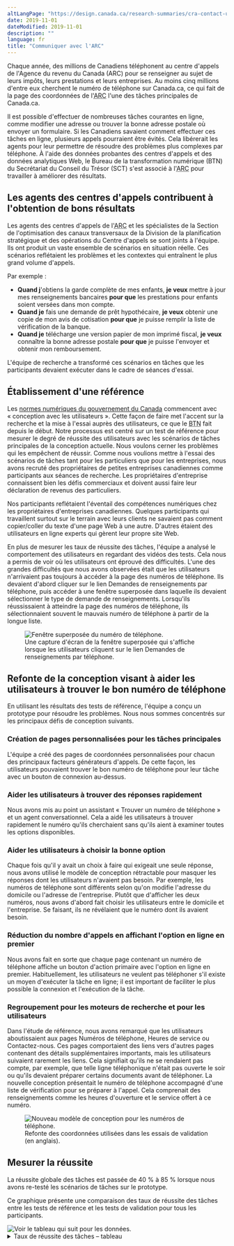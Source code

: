 ```yaml
---
altLangPage: "https://design.canada.ca/research-summaries/cra-contact-us-research-summary.html"
date: 2019-11-01
dateModified: 2019-11-01
description: ""
language: fr
title: "Communiquer avec l'ARC"
---
```

<p>Chaque année, des millions de Canadiens téléphonent au centre d'appels de l'Agence du revenu du Canada (ARC) pour se renseigner au sujet de leurs impôts, leurs prestations et leurs entreprises. Au moins cinq millions d'entre eux cherchent le numéro de téléphone sur Canada.ca,  ce qui fait de la page des coordonnées de l'<abbr title="Agence du revenu du Canada">ARC</abbr> l'une des tâches principales de Canada.ca.</p>
<p>Il est possible d'effectuer de nombreuses tâches courantes en ligne, comme modifier une adresse ou trouver la bonne adresse postale où envoyer un formulaire. Si les Canadiens savaient comment effectuer ces tâches en ligne, plusieurs appels pourraient être évités. Cela libérerait les agents pour leur permettre de résoudre des problèmes plus complexes par téléphone. À l'aide des données probantes des centres d'appels et des données analytiques Web, le Bureau de la transformation numérique (BTN) du Secrétariat du Conseil du Trésor (SCT) s'est associé à l'<abbr title="Agence du revenu du Canada">ARC</abbr> pour travailler à améliorer des résultats. </p>
<h2>Les agents des centres d'appels contribuent à l'obtention de bons résultats</h2>
<p>Les agents des centres d'appels de l'<abbr title="Agence du revenu du Canada">ARC</abbr> et les spécialistes de la Section de l'optimisation des canaux transversaux de la Division de la planification stratégique et des opérations du Centre d'appels se sont joints à l'équipe. Ils ont produit un vaste ensemble de scénarios en situation réelle. Ces scénarios reflétaient les problèmes et les contextes qui entraînent le plus grand volume d'appels.</p>
<p>Par exemple&nbsp;:</p>
<ul>
  <li><b>Quand j</b>'obtiens la garde complète de mes enfants, <b>je veux</b> mettre à jour mes renseignements bancaires <b>pour que</b> les prestations pour enfants soient versées dans mon compte.</li>
  <li><b>Quand je</b> fais une demande de prêt hypothécaire, <b>je veux</b> obtenir une copie de mon avis de cotisation <b>pour que</b> je puisse remplir la liste de vérification de la banque.</li>
  <li><b>Quand je</b> télécharge une version papier de mon imprimé fiscal, <b>je veux</b> connaître la bonne adresse postale <b>pour que</b> je puisse l'envoyer et obtenir mon remboursement.</li>
</ul>
<p>L'équipe de recherche a transformé ces scénarios en tâches que les participants devaient exécuter dans le cadre de séances d'essai.</p>
<h2>Établissement d'une référence</h2>
<p>Les <a href="https://www.canada.ca/fr/gouvernement/systeme/gouvernement-numerique/normes-numeriques-gouvernement-canada.html">normes numériques du gouvernement du Canada</a> commencent avec «&nbsp;conception avec les utilisateurs&nbsp;». Cette façon de faire met l'accent sur la recherche et la mise à l'essai auprès des utilisateurs, ce que le <abbr title="Bureau de la transformation numérique">BTN</abbr> fait depuis le début. Notre processus est centré sur un test de référence pour mesurer le degré de réussite des utilisateurs avec les scénarios de tâches principales de la conception actuelle. Nous voulons cerner les problèmes qui les empêchent de réussir. Comme nous voulions mettre à l'essai des scénarios de tâches tant pour les particuliers que pour les entreprises, nous avons recruté des propriétaires de petites entreprises canadiennes comme participants aux séances de recherche. Les propriétaires d'entreprise connaissent bien les défis commerciaux et doivent aussi faire leur déclaration de revenus des particuliers.</p>
<p>Nos participants reflétaient l'éventail des compétences numériques chez les propriétaires d'entreprises canadiennes. Quelques participants qui travaillent surtout sur le terrain avec leurs clients ne savaient pas comment copier/coller du texte d'une page Web à une autre. D'autres étaient des utilisateurs en ligne experts qui gèrent leur propre site Web. </p>
<p>En plus de mesurer les taux de réussite des tâches, l'équipe a analysé le comportement des utilisateurs en regardant des vidéos des tests. Cela nous a permis de voir où les utilisateurs ont éprouvé des difficultés. L'une des grandes difficultés que nous avons observées était que les utilisateurs n'arrivaient pas toujours à accéder à la page des numéros de téléphone. Ils devaient d'abord cliquer sur le lien Demandes de renseignements par téléphone, puis accéder à une fenêtre superposée dans laquelle ils devaient sélectionner le type de demande de renseignements. Lorsqu'ils réussissaient à atteindre la page des numéros de téléphone, ils sélectionnaient souvent le mauvais numéro de téléphone à partir de la longue liste. </p>
<figure> <img class="img-responsive" alt="Fenêtre superposée du numéro de téléphone." src="../images/arc-contactez-nous/fenetre-superposee.png"/>
  <figcaption>Une capture d'écran de la fenêtre superposée qui s'affiche lorsque les utilisateurs cliquent sur le lien Demandes de renseignements par téléphone.</figcaption>
</figure>
<h2>Refonte de la conception visant à aider les utilisateurs à trouver le bon numéro de téléphone</h2>
<p>En utilisant les résultats des tests de référence, l'équipe a conçu un prototype pour résoudre les problèmes. Nous nous sommes concentrés sur les principaux défis de conception suivants.</p>
<h3>Création de pages personnalisées pour les tâches principales </h3>
<p>L'équipe a créé des pages de coordonnées personnalisées pour chacun des principaux facteurs générateurs d'appels. De cette façon, les utilisateurs pouvaient trouver le bon numéro de téléphone pour leur tâche avec un bouton de connexion au-dessus. </p>
<h3>Aider les utilisateurs à trouver des réponses rapidement </h3>
<p>Nous avons mis au point un assistant «&nbsp;Trouver un numéro de téléphone&nbsp;» et un agent conversationnel. Cela a aidé les utilisateurs à trouver rapidement le numéro qu'ils cherchaient sans qu'ils aient à examiner toutes les options disponibles. </p>
<h3>Aider les utilisateurs à choisir la bonne option</h3>
<p>Chaque fois qu'il y avait un choix à faire qui exigeait une seule réponse, nous avons utilisé le modèle de conception rétractable pour masquer les réponses dont les utilisateurs n'avaient pas besoin. Par exemple, les numéros de téléphone sont différents selon qu'on modifie l'adresse du domicile ou l'adresse de l'entreprise. Plutôt que d'afficher les deux numéros, nous avons d'abord fait choisir les utilisateurs entre le domicile et l'entreprise. Se faisant, ils ne révélaient que le numéro dont ils avaient besoin. </p>
<h3>Réduction du nombre d'appels en affichant l'option en ligne en premier</h3>
<p>Nous avons fait en sorte que chaque page contenant un numéro de téléphone affiche un bouton d'action primaire avec l'option en ligne en premier. Habituellement, les utilisateurs ne veulent pas téléphoner s'il existe un moyen d'exécuter la tâche en ligne; il est important de faciliter le plus possible la connexion et l'exécution de la tâche.</p>
<h3>Regroupement pour les moteurs de recherche et pour les utilisateurs </h3>
<p>Dans l'étude de référence, nous avons remarqué que les utilisateurs aboutissaient aux pages Numéros de téléphone, Heures de service ou Contactez-nous. Ces pages comportaient des liens vers d'autres pages contenant des détails supplémentaires importants, mais les utilisateurs suivaient rarement les liens. Cela signifiait qu'ils ne se rendaient pas compte, par exemple, que telle ligne téléphonique n'était pas ouverte le soir ou qu'ils devaient préparer certains documents avant de téléphoner. La nouvelle conception présentait le numéro de téléphone accompagné d'une liste de vérification pour se préparer à l'appel. Cela comprenait des renseignements comme les heures d'ouverture et le service offert à ce numéro. </p>
<figure class="mrgn-tp-lg mrgn-bttm-lg"> <img class="img-responsive border" alt="Nouveau modèle de conception pour les numéros de téléphone." src="../images/arc-contactez-nous/contactez-modele-conception.png"/>
  <figcaption>Refonte des coordonnées utilisées dans les essais de validation (en anglais).</figcaption>
</figure>
<h2>Mesurer la réussite</h2>
<p>La réussite globale des tâches est passée de 40&nbsp;% à 85&nbsp;% lorsque nous avons re-testé les scénarios de tâches sur le prototype. </p>
<p>Ce graphique présente une comparaison des taux de réussite des tâches entre les tests de référence et les tests de validation pour tous les participants.</p>
<img class="img-responsive hidden-sm hidden-xs" alt="Voir le tableau qui suit pour les données." src="../images/arc-contactez-nous/contactez-nous-taux-de-reussite.png"/>
<div class="row col-md-9 mrgn-bttm-lg">
  <details>
    <summary> Taux de réussite des tâches – tableau </summary>
    <div class="table-bravo">
      <table class="table table-bordered">
        <thead>
          <tr>
            <th scope="col">Tâche</th>
            <th scope="col">Base</th>
            <th scope="col">Validation</th>
          </tr>
        </thead>
        <tbody>
          <tr>
            <td>Preuve de revenu Dimanche - Système électronique de renseignements par téléphone (SERT)</td>
            <td>21&nbsp;%</td>
            <td>56&nbsp;%</td>
          </tr>
          <tr>
            <td>Dépôt direct - Ligne des demandes de renseignements sur l'impôt des particuliers </td>
            <td>56&nbsp;%</td>
            <td>82&nbsp;%</td>
          </tr>
          <tr>
            <td>Avis de cotisation (ADC) - Ligne des demandes de renseignements sur l'impôt des particuliers</td>
            <td>36&nbsp;%</td>
            <td>82&nbsp;%</td>
          </tr>
          <tr>
            <td><abbr title="Avis de cotisation">ADC</abbr> par l'intermédiaire de Mon dossier</td>
            <td>73&nbsp;%</td>
            <td>93&nbsp;%</td>
          
          <tr>
            <td>Allocation canadienne pour enfants - Ligne des prestations</td>
            <td>50&nbsp;%</td>
            <td>83&nbsp;%</td>
          </tr>
            </tr>
          <tr>
            <td>Lundi - Ligne Téléremboursement </td>
            <td>65&nbsp;%</td>
            <td>88&nbsp;%</td>
          </tr>
          <tr>
            <td>Paiements mal attribués - Ligne des demandes de renseignements sur l'impôt des particuliers</td>
            <td>12&nbsp;%</td>
            <td>83&nbsp;%</td>
          </tr>
          <tr>
            <td>Entreprise - Ententes de paiement</td>
            <td>28&nbsp;%</td>
            <td>83&nbsp;%</td>
          </tr>
          <tr>
            <td>Signaler une arnaque - Lutte contre la fraude</td>
            <td>67&nbsp;%</td>
            <td>100&nbsp;%</td>
          </tr>
          <tr>
            <td>Address du formulaire T2062 - Surrey King George</td>
            <td>22&nbsp;%</td>
            <td>89&nbsp;%</td>
          </tr>
          <tr>
            <td>Address du formulaire RC1 - Î.-P.-É.</td>
            <td>0&nbsp;%</td>
            <td>100&nbsp;%</td>
          </tr>
          <tr>
            <td>Code de sécurité - Ligne des demandes de renseignements sur l'impôt des particuliers</td>
            <td>53&nbsp;%</td>
            <td>76&nbsp;%</td>
          </tr>
        </tbody>
      </table>
    </div>
  </details>
</div>
<h2>Ce que nous avons appris</h2>
<p>Les utilisateurs sont plus susceptibles de trouver le bon numéro de téléphone ou la bonne adresse lorsque&nbsp;: </p>
<ul>
  <li>nous nous employons à les aider à trouver la bonne réponse pour eux;</li>
  <li>nous utilisons des assistants et des choix forcés pour éviter la surcharge d'information;</li>
  <li>nous créons des pages de coordonnées personnalisées pour les principaux facteurs générateurs d'appels;</li>
  <li>nous regroupons toutes les réponses pour une tâche de coordonnées, y compris les heures de service, la préparation et les services offerts.</li>
</ul>
<div class="clearfix"></div>
<h2>Demander les résultats de recherche</h2>
<p>Si vous souhaitez voir les conclusions de recherche détaillés de ce projet, envoyez-nous un courriel à <a href="mailto:dto.btn@tbs-sct.gc.ca">dto.btn@tbs-sct.gc.ca</a>.</p>
<h2>Dites-nous ce que vous en pensez</h2>
<p>Envoyez un gazouillis en utilisant le mot-clic #Canadapointca.</p>
<h2>Pour en savoir plus</h2>
<ul>
  <li>Lisez notre billet de blogue&nbsp;:&nbsp;<a href=" {{ '/2019/11/01/conseils-voyageurs-contact.html' | prepend: site.urlalt[ page.language ] }} ">Conseils de conception de contenu tirés de nos projets d'optimisation du contenu «&nbsp;Conseils aux voyageurs et avertissements&nbsp;» et «&nbsp;Communiquer avec l'ARC&nbsp;»</a></li>
  <li>Consultez les aperçus de nos autres <a href=" {{ '/pages/apercu-projet.html#projets' | prepend: site.urlalt[ page.language ] }} ">projets avec nos partenaires</a> </li>
</ul>